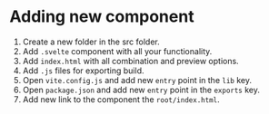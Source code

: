 # Adding new component

1. Create a new folder in the src folder.
2. Add `.svelte` component with all your functionality.
3. Add `index.html` with all combination and preview options.
4. Add `.js` files for exporting build.
5. Open `vite.config.js` and add new `entry` point in the `lib` key.
6. Open `package.json` and add new `entry` point in the `exports` key.
7. Add new link to the component the `root/index.html`.
